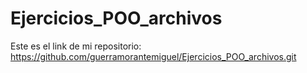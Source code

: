 # Ejercicios_POO_archivos

Este es el link de mi repositorio: https://github.com/guerramorantemiguel/Ejercicios_POO_archivos.git
